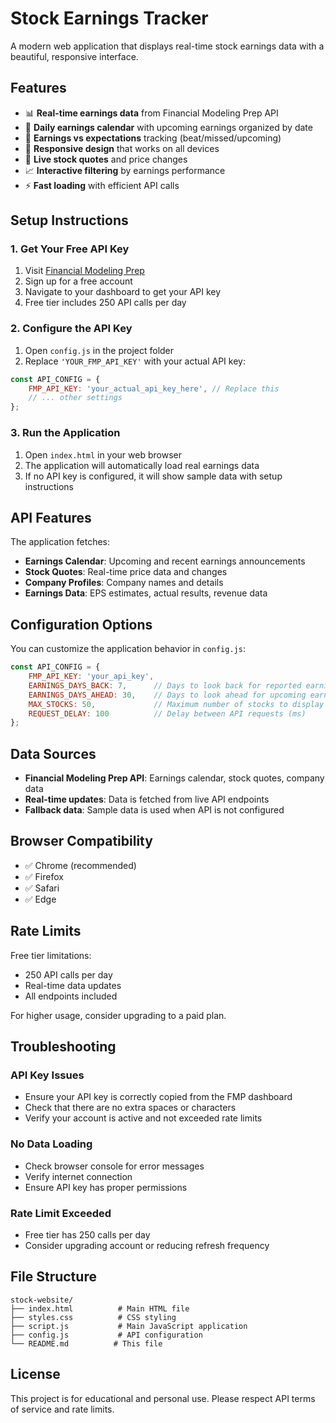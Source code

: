# Stock Earnings Tracker

A modern web application that displays real-time stock earnings data with a beautiful, responsive interface.

## Features

- 📊 **Real-time earnings data** from Financial Modeling Prep API
- 📅 **Daily earnings calendar** with upcoming earnings organized by date
- 🎯 **Earnings vs expectations** tracking (beat/missed/upcoming)
- 📱 **Responsive design** that works on all devices
- 🔄 **Live stock quotes** and price changes
- 📈 **Interactive filtering** by earnings performance
- ⚡ **Fast loading** with efficient API calls

## Setup Instructions

### 1. Get Your Free API Key

1. Visit [Financial Modeling Prep](https://financialmodelingprep.com)
2. Sign up for a free account
3. Navigate to your dashboard to get your API key
4. Free tier includes 250 API calls per day

### 2. Configure the API Key

1. Open `config.js` in the project folder
2. Replace `'YOUR_FMP_API_KEY'` with your actual API key:

```javascript
const API_CONFIG = {
    FMP_API_KEY: 'your_actual_api_key_here', // Replace this
    // ... other settings
};
```

### 3. Run the Application

1. Open `index.html` in your web browser
2. The application will automatically load real earnings data
3. If no API key is configured, it will show sample data with setup instructions

## API Features

The application fetches:

- **Earnings Calendar**: Upcoming and recent earnings announcements
- **Stock Quotes**: Real-time price data and changes
- **Company Profiles**: Company names and details
- **Earnings Data**: EPS estimates, actual results, revenue data

## Configuration Options

You can customize the application behavior in `config.js`:

```javascript
const API_CONFIG = {
    FMP_API_KEY: 'your_api_key',
    EARNINGS_DAYS_BACK: 7,      // Days to look back for reported earnings
    EARNINGS_DAYS_AHEAD: 30,    // Days to look ahead for upcoming earnings
    MAX_STOCKS: 50,             // Maximum number of stocks to display
    REQUEST_DELAY: 100          // Delay between API requests (ms)
};
```

## Data Sources

- **Financial Modeling Prep API**: Earnings calendar, stock quotes, company data
- **Real-time updates**: Data is fetched from live API endpoints
- **Fallback data**: Sample data is used when API is not configured

## Browser Compatibility

- ✅ Chrome (recommended)
- ✅ Firefox
- ✅ Safari
- ✅ Edge

## Rate Limits

Free tier limitations:
- 250 API calls per day
- Real-time data updates
- All endpoints included

For higher usage, consider upgrading to a paid plan.

## Troubleshooting

### API Key Issues
- Ensure your API key is correctly copied from the FMP dashboard
- Check that there are no extra spaces or characters
- Verify your account is active and not exceeded rate limits

### No Data Loading
- Check browser console for error messages
- Verify internet connection
- Ensure API key has proper permissions

### Rate Limit Exceeded
- Free tier has 250 calls per day
- Consider upgrading account or reducing refresh frequency

## File Structure

```
stock-website/
├── index.html          # Main HTML file
├── styles.css          # CSS styling
├── script.js           # Main JavaScript application
├── config.js           # API configuration
└── README.md          # This file
```

## License

This project is for educational and personal use. Please respect API terms of service and rate limits.